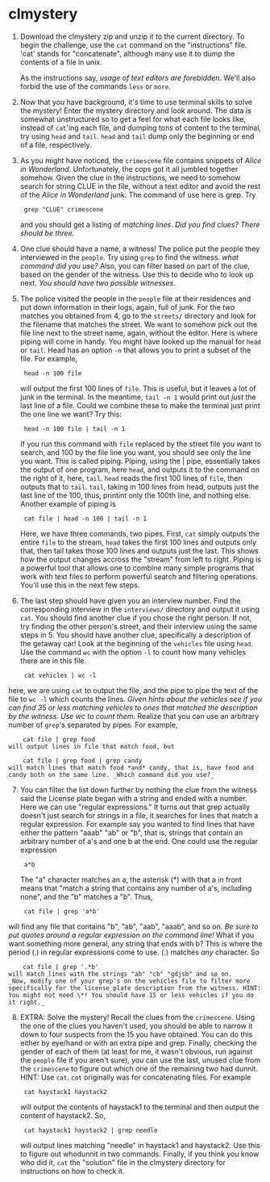 clmystery
=========

1. Download the clmystery zip and unzip it to the current directory. To begin the challenge, use the `cat` command on the "instructions" file. 'cat' stands for "concatenate", although many use it to dump the contents of a file in unix.

    As the instructions say, _usage of text editors are forebidden_. We'll also forbid the use of the commands `less` or `more`.

2. Now that you have background, it's time to use terminal skills to solve the mystery! Enter the mystery directory and look around. The data is somewhat unstructured so to get a feel for what each file looks like, instead of `cat`'ing  each file, and dumping tons of content to the terminal, try using `head` and `tail`.  `head` and `tail` dump only the beginning or end of a file, respectively.

3. As you might have noticed, the `crimescene` file contains snippets of _Alice in Wonderland_. Unfortunately, the cops got it all jumbled together somehow. Given the clue in the instructions, we need to somehow search for string CLUE in the file, without a text editor and avoid the rest of the _Alice in Wonderland_ junk. The command of use here is grep. Try
    
        grep "CLUE" crimescene
    and you should get a listing of *matching lines*. _Did you find clues? There should be three._

4. One clue should have a name, a witness! The police put the people they interviewed in the `people`. Try using `grep` to find the witness. _what command did you use?_
    Also, you can filter based on part of the clue, based on the gender of the witness. Use this to decide who to look up next. _You should have two possible witnesses._

5. The police visited the people in the `people` file at their residences and put down information in their logs, again, full of junk. For the *two* matches you obtained from 4, go to the `streets/` directory and look for the filename that matches the street. We want to somehow pick out the file line next to the street name, again, without the editor. Here is where piping will come in handy.
    You might have looked up the manual for `head` or `tail`. Head has an option `-n` that allows you to print a subset of the file. For example,
    
        head -n 100 file
    will output the first 100 lines of `file`. This is useful, but it leaves a lot of junk in the terminal. In the meantime, `tail -n 1` would print out *just* the last line of a file. Could we combine these to make the terminal just print the one line we want? Try this:
    
        head -n 100 file | tail -n 1
    If you run this command with `file` replaced by the street file you want to search, and 100 by the file line you want, you should see only the line you want. This is called piping. Piping, using the | pipe, essentially takes the output of one program, here `head`, and outputs it to the command on the right of it, here, `tail`. `head` reads the first 100 lines of `file`, then outputs that to `tail`. `tail`, taking in 100 lines from head, outputs just the last line of the 100, thus, printint only the 100th line, and nothing else. Another example of piping is
    
        cat file | head -n 100 | tail -n 1
    Here, we have three commands, two pipes. First, `cat` simply outputs the entire `file` to the stream, `head` takes the first 100 lines and outputs only that, then tail takes those 100 lines and outputs just the last. This shows how the output changes accross the "stream" from left to right. Piping is a powerful tool that allows one to combine many simple programs that work with text files to perform powerful search and filtering operations. You'll use this in the next few steps.
    
6. The last step should have given you an interview number. Find the corresponding interview in the `interviews/` directory and output it using `cat`. You should find another clue if you chose the right person. If not, try finding the other person's street, and their interview using the same steps in 5.
    You should have another clue, specifically a description of the getaway car! Look at the beginning of the `vehicles` file using `head`. Use the command `wc` with the option `-l` to count how many vehicles there are in this file.
    
        cat vehicles | wc -l
here, we are using `cat` to output the file, and the pipe to pipe the text of the file to `wc -l` which counts the lines.
_Given hints about the vehicles see if you can find 35 or less matching vehicles to ones that matched the description by the witness. Use wc to count them._ Realize that you can use an arbitrary number of `grep`'s separated by pipes. For example,
    
        cat file | grep food
    will output lines in file that match food, but
    
        cat file | grep food | grep candy
    will match lines that match food *and* candy, that is, have food and candy both on the same line. _Which command did you use?_

7. You can filter the list down further by nothing the clue from the witness said the License plate began with a string and ended with a number. Here we can use "regular expressions." It turns out that grep actually doesn't just search for strings in a file, it searches for lines that match a regular expression. For example say you wanted to find lines that have either the pattern "aaab" "ab" or "b", that is, strings that contain an arbitrary number of a's and one b at the end. One could use the regular expression
    
        a*b
    The "a" character matches an a, the asterisk (\*) with that a in front means that "match a string that contains any number of a's, including none", and the "b" matches a "b". Thus,
    
        cat file | grep 'a*b'
will find any file that contains "b", "ab", "aab", "aaab", and so on. *Be sure to put quotes around a regular expression on the command line!* What if you want something more general, any string that ends with b? This is where the period (.) in regular expressions come to use. (.) matches *any* character. So
    
        cat file | grep '.*b'
    will match lines with the strings "ab" "cb" "gdjsb" and so on.
    _Now, modify one of your grep's on the vehicles file to filter more specifically for the license plate description from the witness. HINT: You might not need \*! You should have 15 or less vehicles if you do it right._

8. EXTRA: Solve the mystery! Recall the clues from the `crimescene`. Using the one of the clues you haven't used, you should be able to narrow it down to four suspects from the 15 you have obtained. You can do this either by eye/hand or with an extra pipe and grep. Finally, checking the gender of each of them (at least for me, it wasn't obvious, run against the `people` file if you aren't sure), you can use the last, unused clue from the `crimescene` to figure out which one of the remaining two had dunnit. HINT: Use `cat`. `cat` originally was for concatenating files. For example
    
        cat haystack1 haystack2
    will output the contents of haystack1 to the terminal and then output the content of haystack2. So,
    
        cat haystack1 haystack2 | grep needle
    will output lines matching "needle" in haystack1 and haystack2. Use this to figure out whodunnit in two commands.            Finally, if you think you know who did it, `cat` the "solution" file in the clmystery directory for instructions on how to check it.
